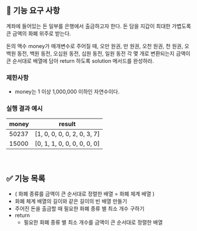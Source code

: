 ## 🚀 기능 요구 사항

계좌에 들어있는 돈 일부를 은행에서 출금하고자 한다. 돈 담을 지갑이 최대한 가볍도록 큰 금액의 화폐 위주로 받는다.

돈의 액수 money가 매개변수로 주어질 때, 오만 원권, 만 원권, 오천 원권, 천 원권, 오백원 동전, 백원 동전, 오십원 동전, 십원 동전, 일원 동전 각 몇 개로 변환되는지 금액이 큰 순서대로 배열에 담아 return 하도록 solution 메서드를 완성하라.

### 제한사항

- money는 1 이상 1,000,000 이하인 자연수이다.

### 실행 결과 예시

| money | result |
| --- | --- |
| 50237	| [1, 0, 0, 0, 0, 2, 0, 3, 7] |
| 15000	| [0, 1, 1, 0, 0, 0, 0, 0, 0] |

<br>

## ✅ 기능 목록

- ( 화폐 종류를 금액이 큰 순서대로 정렬한 배열 = 화폐 체계 배열 )
- 화폐 체계 배열의 길이와 같은 길이의 빈 배열 만들기   
- 주어진 돈을 출금할 때 필요한 화폐 종류 별 최소 개수 구하기
- return
  - 필요한 화폐 종류 별 최소 개수를 금액이 큰 순서대로 정렬한 배열